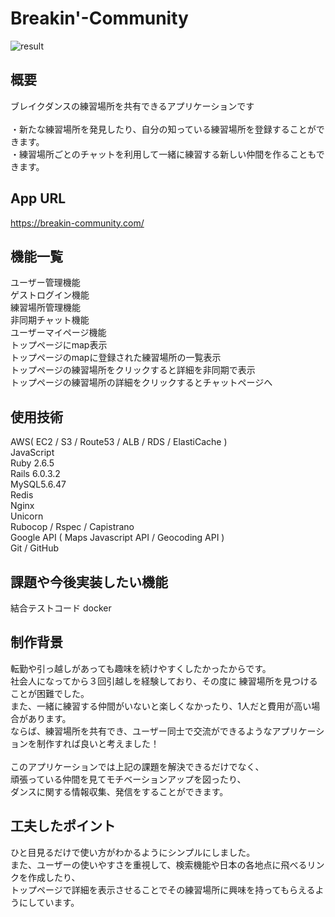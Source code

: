 # Breakin'-Community

![result](https://user-images.githubusercontent.com/64772703/93018784-41f7fb80-f60d-11ea-81d4-8d09e6315348.gif)
## 概要
ブレイクダンスの練習場所を共有できるアプリケーションです<br><br>
・新たな練習場所を発見したり、自分の知っている練習場所を登録することができます。<br>
・練習場所ごとのチャットを利用して一緒に練習する新しい仲間を作ることもできます。

## App URL
https://breakin-community.com/

## 機能一覧
<dl>
  <dt>ユーザー管理機能</dt>
  <dt>ゲストログイン機能</dt>
  <dt>練習場所管理機能</dt>
  <dt>非同期チャット機能</dt>
  <dt>ユーザーマイページ機能</dt>
  <dt>トップページにmap表示</dt>
  <dt>トップページのmapに登録された練習場所の一覧表示</dt>
  <dt>トップページの練習場所をクリックすると詳細を非同期で表示</dt>
  <dt>トップページの練習場所の詳細をクリックするとチャットページへ</dt>
  <dt></dt>
  <dt></dt>
  

<dl>

## 使用技術
<dl>
  <dt>AWS( EC2 / S3 / Route53 / ALB / RDS / ElastiCache )<dt>
  <dt>JavaScript</dt>
  <dt>Ruby 2.6.5</dt>
  <dt>Rails 6.0.3.2<dt>
  <dt>MySQL5.6.47</dt>
  <dt>Redis</dt>
  <dt>Nginx</dt>
  <dt>Unicorn</dt>
  <dt>Rubocop / Rspec / Capistrano</dt>
  <dt>Google API ( Maps Javascript API / Geocoding API )
  <dt>Git / GitHub</dt>
</dl>

## 課題や今後実装したい機能
結合テストコード
docker

## 制作背景
転勤や引っ越しがあっても趣味を続けやすくしたかったからです。<br>
社会人になってから３回引越しを経験しており、その度に 練習場所を見つけることが困難でした。<br>
また、一緒に練習する仲間がいないと楽しくなかったり、1人だと費用が高い場合があります。<br>
ならば、練習場所を共有でき、ユーザー同士で交流ができるようなアプリケーションを制作すれば良いと考えました！<br>
<br>
このアプリケーションでは上記の課題を解決できるだけでなく、<br>
頑張っている仲間を見てモチベーションアップを図ったり、<br>
ダンスに関する情報収集、発信をすることができます。

## 工夫したポイント
ひと目見るだけで使い方がわかるようにシンプルにしました。<br>
また、ユーザーの使いやすさを重視して、検索機能や日本の各地点に飛べるリンクを作成したり、<br>
トップページで詳細を表示させることでその練習場所に興味を持ってもらえるようにしています。
